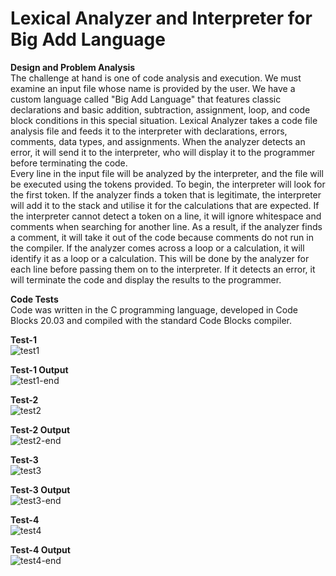 # Lexical Analyzer and Interpreter for Big Add Language
**Design and Problem Analysis**  
The challenge at hand is one of code analysis and execution. We must examine an input file whose name is provided by the user. We have a custom language called "Big Add Language" that features classic declarations and basic addition, subtraction, assignment, loop, and code block conditions in this special situation. Lexical Analyzer takes a code file analysis file and feeds it to the interpreter with declarations, errors, comments, data types, and assignments. When the analyzer detects an error, it will send it to the interpreter, who will display it to the programmer before terminating the code.  
Every line in the input file will be analyzed by the interpreter, and the file will be executed using the tokens provided. To begin, the interpreter will look for the first token. If the analyzer finds a token that is legitimate, the interpreter will add it to the stack and utilise it for the calculations that are expected. If the interpreter cannot detect a token on a line, it will ignore whitespace and comments when searching for another line. As a result, if the analyzer finds a comment, it will take it out of the code because comments do not run in the compiler. If the analyzer comes across a loop or a calculation, it will identify it as a loop or a calculation. This will be done by the analyzer for each line before passing them on to the interpreter. If it detects an error, it will terminate the code and display the results to the programmer.  

**Code Tests**  
Code was written in the C programming language, developed in Code Blocks 20.03 and compiled with the standard Code Blocks compiler.  

**Test-1**  
![test1](https://user-images.githubusercontent.com/53763911/132947968-2cd81500-f986-49b0-9a29-7c7b6096be9d.PNG)  

**Test-1 Output**  
![test1-end](https://user-images.githubusercontent.com/53763911/132947983-66153437-fc85-45f1-a611-7b7ec7ba3d1b.PNG)  

**Test-2**  
![test2](https://user-images.githubusercontent.com/53763911/132947991-12aa86ec-aba3-46e2-ab6e-e33d92e1af6e.PNG)  

**Test-2 Output**  
![test2-end](https://user-images.githubusercontent.com/53763911/132948003-aa3b1267-a8ec-4ede-85d1-8f40c55a6931.PNG)  

**Test-3**  
![test3](https://user-images.githubusercontent.com/53763911/132948014-e02a9ba0-a51e-481c-b2d7-7a74efd7d931.PNG)  

**Test-3 Output**  
![test3-end](https://user-images.githubusercontent.com/53763911/132948023-264840d6-c4e6-4755-a945-735db6ecc08b.PNG)  

**Test-4**  
![test4](https://user-images.githubusercontent.com/53763911/132948028-81f70136-e6fc-46e7-ab45-208839b18534.PNG)  

**Test-4 Output**  
![test4-end](https://user-images.githubusercontent.com/53763911/132948040-5eff5838-9444-4a6e-8e1d-ed9920ea5525.PNG)  
